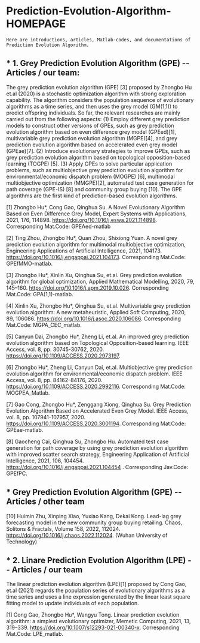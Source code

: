 # Prediction-Evolution-Algorithm-HOMEPAGE 

``Here are introductions, articles, Matlab-codes, and documentations of Prediction Evolution Algorithm.``

## * 1. Grey Prediction Evolution Algorithm (GPE) -- Articles / our team:

The grey prediction evolution algorithm (GPE) [3] proposed by Zhongbo Hu et.al (2020) is a stochastic optimization algorithm with strong exploration capability. The algorithm considers the population sequence of evolutionary algorithms as a time series, and then uses the grey model (GM(1,1)) to predict offspring individuals. So far, the relevant researches are mainly carried out from the following aspects: (1) Employ different grey prediction models to construct other versions of GPEs, such as grey prediction evolution algorithm based on even difference grey model (GPEed)[1], multivariable grey prediction evolution algorithm (MGPE)[4], and grey prediction evolution algorithm based on accelerated even grey model (GPEae)[7]. (2) Introduce evolutionary strategies to improve GPEs, such as grey prediction evolution algorithm based on topological opposition-based learning (TOGPE) [5]. (3) Apply GPEs to solve particular application problems, such as multiobjective grey prediction evolution algorithm for environmental/economic dispatch problem (MOGPE) [6],  multimodal multiobjective optimization (MMGPE)[2], automated test case generation for path coverage (GPE-IS) [8] and community group buying [10]. The GPE algorithms are the first kind of prediction-based evolution algorithms.

[1]	Zhongbo Hu*, Cong Gao, Qinghua Su. A Novel Evolutionary Algorithm Based on Even Difference Grey Model, Expert Systems with Applications, 2021, 176, 114898.
https://doi.org/10.1016/j.eswa.2021.114898. Corresponding Mat.Code: GPEAed-matlab

[2] Ting Zhou, Zhongbo Hu*, Quan Zhou, Shixiong Yuan. A novel grey prediction evolution algorithm for multimodal multiobjective optimization, Engineering Applications of Artificial Intelligence, 2021, 104173. https://doi.org/10.1016/j.engappai.2021.104173. Corresponding Mat.Code: GPEfMMO-matlab.

[3] Zhongbo Hu*, Xinlin Xu, Qinghua Su, et.al. Grey prediction evolution algorithm for global optimization, Applied Mathematical Modelling, 2020, 79, 145–160. https://doi.org/10.1016/j.apm.2019.10.026. Corresponding Mat.Code: GPA(1,1)-matlab.

[4] Xinlin Xu, Zhongbo Hu*, Qinghua Su, et.al. Multivariable grey prediction evolution algorithm: A new metaheuristic, Applied Soft Computing, 2020, 89, 106086. https://doi.org/10.1016/j.asoc.2020.106086. Corresponding Mat.Code: MGPA_CEC_matlab.

[5] Canyun Dai, Zhongbo Hu*, Zheng Li, et.al. An improved grey prediction evolution algorithm based on Topological Opposition-based learning. IEEE Access, vol. 8, pp. 30745-30762, 2020. https://doi.org/10.1109/ACCESS.2020.2973197.

[6] Zhongbo Hu*, Zheng Li, Canyun Dai, et.al. Multiobjective grey prediction evolution algorithm for environmental/economic dispatch problem. IEEE Access, vol. 8, pp. 84162-84176, 2020. https://doi.org/10.1109/ACCESS.2020.2992116. Corresponding Mat.Code: MOGPEA_Matlab.

[7] Gao Cong, Zhongbo Hu*, Zenggang Xiong, Qinghua Su. Grey Prediction Evolution Algorithm Based on Accelerated Even Grey Model. IEEE Access, vol. 8, pp. 107941-107957, 2020.  https://doi.org/10.1109/ACCESS.2020.3001194. Corresponding Mat.Code: GPEae-matlab. 

[8] Gaocheng Cai, Qinghua Su, Zhongbo Hu. Automated test case generation for path coverage by using grey prediction evolution algorithm with improved scatter search strategy, Engineering Application of Artificial Intelligence, 2021, 106, 104454. https://doi.org/10.1016/j.engappai.2021.104454 . Corresponding Jav.Code: GPEfPC.

## * Grey Prediction Evolution Algorithm (GPE) -- Articles / other team 
[10] Huimin Zhu, Xinping Xiao, Yuxiao Kang, Dekai Kong. Lead-lag grey forecasting model in the new community group buying retailing. Chaos, Solitons & Fractals, Volume 158, 2022, 112024. https://doi.org/10.1016/j.chaos.2022.112024.  (Wuhan University of Technology)

## * 2. Linare Prediction Evolution Algorithm (LPE) -- Articles / our team

The linear prediction evolution algorithm (LPE)[1] proposed by Cong Gao, et.al (2021) regards the population series of evolutionary algorithms as a time series and uses a line expression generated by the linear least square fitting model to update individuals of each population. 

[1] Cong Gao, Zhongbo Hu*, Wangyu Tong. Linear prediction evolution algorithm: a simplest evolutionary optimizer, Memetic Computing, 2021, 13, 319–339.
https://doi.org/10.1007/s12293-021-00340-x. Corresponding Mat.Code: LPE_matlab.

